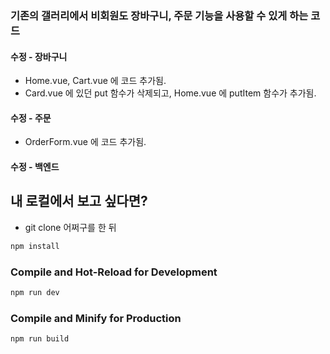 ### 기존의 갤러리에서 비회원도 장바구니, 주문 기능을 사용할 수 있게 하는 코드
#### 수정 - 장바구니
- Home.vue, Cart.vue 에 코드 추가됨.
- Card.vue 에 있던 put 함수가 삭제되고, Home.vue 에 putItem 함수가 추가됨.

#### 수정 - 주문
- OrderForm.vue 에 코드 추가됨.

#### 수정 - 백엔드


## 내 로컬에서 보고 싶다면?

- git clone 어쩌구를 한 뒤
```sh
npm install
```

### Compile and Hot-Reload for Development

```sh
npm run dev
```

### Compile and Minify for Production

```sh
npm run build
```
